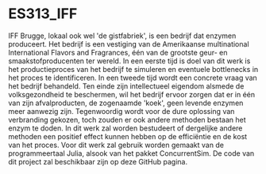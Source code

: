 # ES313_IFF

IFF Brugge, lokaal ook wel 'de gistfabriek', is een bedrijf dat enzymen produceert. 
Het bedrijf is een vestiging van de Amerikaanse multinational International Flavors and Fragrances, één van de grootste geur- en smaakstofproducenten ter wereld.
In een eerste tijd is doel van dit werk is het productieproces van het bedrijf te simuleren en eventuele bottlenecks in het proces te identificeren.
In een tweede tijd wordt een concrete vraag van het bedrijf behandeld. 
Ten einde zijn intellectueel eigendom alsmede de volksgezondheid te beschermen, wil het bedrijf ervoor zorgen dat er in één van zijn afvalproducten, de zogenaamde 'koek', 
geen levende enzymen meer aanwezig zijn. 
Tegenwoordig wordt voor de dure oplossing van verbranding gekozen, toch zouden er ook andere methoden bestaan het enzym te doden. 
In dit werk zal worden bestudeert of dergelijke andere methoden een positief effect kunnen hebben op de efficiëntie en de kost van het proces.
Voor dit werk zal gebruik worden gemaakt van de programmeertaal Julia, alsook van het pakket ConcurrentSim. De code van dit project zal beschikbaar zijn op deze GitHub pagina.
